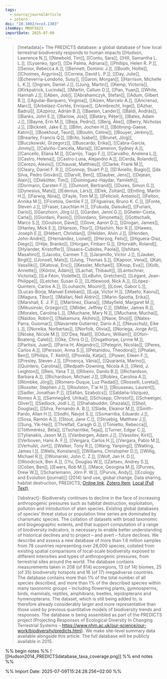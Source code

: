 ```yaml
---
tags:
  - source/journalArticle
  - zotero
doi: "10.1002/ece3.1303"
itemKey: MN9FI623
importDate: 2025-07-09
---
```

>[!metadata]+
> The PREDICTS database: a global database of how local terrestrial biodiversity responds to human impacts
> [[Hudson, Lawrence N.]], [[Newbold, Tim]], [[Contu, Sara]], [[Hill, Samantha L. L.]], [[Lysenko, Igor]], [[De Palma, Adriana]], [[Phillips, Helen R. P.]], [[Senior, Rebecca A.]], [[Bennett, Dominic J.]], [[Booth, Hollie]], [[Choimes, Argyrios]], [[Correia, David L. P.]], [[Day, Julie]], [[Echeverría-Londoño, Susy]], [[Garon, Morgan]], [[Harrison, Michelle L. K.]], [[Ingram, Daniel J.]], [[Jung, Martin]], [[Kemp, Victoria]], [[Kirkpatrick, Lucinda]], [[Martin, Callum D.]], [[Pan, Yuan]], [[White, Hannah J.]], [[Aben, Job]], [[Abrahamczyk, Stefan]], [[Adum, Gilbert B.]], [[Aguilar-Barquero, Virginia]], [[Aizen, Marcelo A.]], [[Ancrenaz, Marc]], [[Arbeláez-Cortés, Enrique]], [[Armbrecht, Inge]], [[Azhar, Badrul]], [[Azpiroz, Adrián B.]], [[Baeten, Lander]], [[Báldi, András]], [[Banks, John E.]], [[Barlow, Jos]], [[Batáry, Péter]], [[Bates, Adam J.]], [[Bayne, Erin M.]], [[Beja, Pedro]], [[Berg, Åke]], [[Berry, Nicholas J.]], [[Bicknell, Jake E.]], [[Bihn, Jochen H.]], [[Böhning-Gaese, Katrin]], [[Boekhout, Teun]], [[Boutin, Céline]], [[Bouyer, Jérémy]], [[Brearley, Francis Q.]], [[Brito, Isabel]], [[Brunet, Jörg]], [[Buczkowski, Grzegorz]], [[Buscardo, Erika]], [[Cabra-García, Jimmy]], [[Calviño-Cancela, María]], [[Cameron, Sydney A.]], [[Cancello, Eliana M.]], [[Carrijo, Tiago F.]], [[Carvalho, Anelena L.]], [[Castro, Helena]], [[Castro-Luna, Alejandro A.]], [[Cerda, Rolando]], [[Cerezo, Alexis]], [[Chauvat, Matthieu]], [[Clarke, Frank M.]], [[Cleary, Daniel F. R.]], [[Connop, Stuart P.]], [[D'Aniello, Biagio]], [[da Silva, Pedro Giovâni]], [[Darvill, Ben]], [[Dauber, Jens]], [[Dejean, Alain]], [[Diekötter, Tim]], [[Dominguez-Haydar, Yamileth]], [[Dormann, Carsten F.]], [[Dumont, Bertrand]], [[Dures, Simon G.]], [[Dynesius, Mats]], [[Edenius, Lars]], [[Elek, Zoltán]], [[Entling, Martin H.]], [[Farwig, Nina]], [[Fayle, Tom M.]], [[Felicioli, Antonio]], [[Felton, Annika M.]], [[Ficetola, Gentile F.]], [[Filgueiras, Bruno K. C.]], [[Fonte, Steven J.]], [[Fraser, Lauchlan H.]], [[Fukuda, Daisuke]], [[Furlani, Dario]], [[Ganzhorn, Jörg U.]], [[Garden, Jenni G.]], [[Gheler-Costa, Carla]], [[Giordani, Paolo]], [[Giordano, Simonetta]], [[Gottschalk, Marco S.]], [[Goulson, Dave]], [[Gove, Aaron D.]], [[Grogan, James]], [[Hanley, Mick E.]], [[Hanson, Thor]], [[Hashim, Nor R.]], [[Hawes, Joseph E.]], [[Hébert, Christian]], [[Helden, Alvin J.]], [[Henden, John-André]], [[Hernández, Lionel]], [[Herzog, Felix]], [[Higuera-Diaz, Diego]], [[Hilje, Branko]], [[Horgan, Finbarr G.]], [[Horváth, Roland]], [[Hylander, Kristoffer]], [[Isaacs-Cubides, Paola]], [[Ishitani, Masahiro]], [[Jacobs, Carmen T.]], [[Jaramillo, Víctor J.]], [[Jauker, Birgit]], [[Jonsell, Mats]], [[Jung, Thomas S.]], [[Kapoor, Vena]], [[Kati, Vassiliki]], [[Katovai, Eric]], [[Kessler, Michael]], [[Knop, Eva]], [[Kolb, Annette]], [[Kőrösi, Ádám]], [[Lachat, Thibault]], [[Lantschner, Victoria]], [[Le Féon, Violette]], [[LeBuhn, Gretchen]], [[Légaré, Jean-Philippe]], [[Letcher, Susan G.]], [[Littlewood, Nick A.]], [[López-Quintero, Carlos A.]], [[Louhaichi, Mounir]], [[Lövei, Gabor L.]], [[Lucas-Borja, Manuel Esteban]], [[Luja, Victor H.]], [[Maeto, Kaoru]], [[Magura, Tibor]], [[Mallari, Neil Aldrin]], [[Marin-Spiotta, Erika]], [[Marshall, E. J. P.]], [[Martínez, Eliana]], [[Mayfield, Margaret M.]], [[Mikusinski, Grzegorz]], [[Milder, Jeffrey C.]], [[Miller, James R.]], [[Morales, Carolina L.]], [[Muchane, Mary N.]], [[Muchane, Muchai]], [[Naidoo, Robin]], [[Nakamura, Akihiro]], [[Naoe, Shoji]], [[Nates-Parra, Guiomar]], [[Navarrete Gutierrez, Dario A.]], [[Neuschulz, Eike L.]], [[Noreika, Norbertas]], [[Norfolk, Olivia]], [[Noriega, Jorge Ari]], [[Nöske, Nicole M.]], [[O'Dea, Niall]], [[Oduro, William]], [[Ofori-Boateng, Caleb]], [[Oke, Chris O.]], [[Osgathorpe, Lynne M.]], [[Paritsis, Juan]], [[Parra-H, Alejandro]], [[Pelegrin, Nicolás]], [[Peres, Carlos A.]], [[Persson, Anna S.]], [[Petanidou, Theodora]], [[Phalan, Ben]], [[Philips, T. Keith]], [[Poveda, Katja]], [[Power, Eileen F.]], [[Presley, Steven J.]], [[Proença, Vânia]], [[Quaranta, Marino]], [[Quintero, Carolina]], [[Redpath-Downing, Nicola A.]], [[Reid, J. Leighton]], [[Reis, Yana T.]], [[Ribeiro, Danilo B.]], [[Richardson, Barbara A.]], [[Richardson, Michael J.]], [[Robles, Carolina A.]], [[Römbke, Jörg]], [[Romero-Duque, Luz Piedad]], [[Rosselli, Loreta]], [[Rossiter, Stephen J.]], [[Roulston, T'ai H.]], [[Rousseau, Laurent]], [[Sadler, Jonathan P.]], [[Sáfián, Szabolcs]], [[Saldaña-Vázquez, Romeo A.]], [[Samnegård, Ulrika]], [[Schüepp, Christof]], [[Schweiger, Oliver]], [[Sedlock, Jodi L.]], [[Shahabuddin, Ghazala]], [[Sheil, Douglas]], [[Silva, Fernando A. B.]], [[Slade, Eleanor M.]], [[Smith-Pardo, Allan H.]], [[Sodhi, Navjot S.]], [[Somarriba, Eduardo J.]], [[Sosa, Ramón A.]], [[Stout, Jane C.]], [[Struebig, Matthew J.]], [[Sung, Yik-Hei]], [[Threlfall, Caragh G.]], [[Tonietto, Rebecca]], [[Tóthmérész, Béla]], [[Tscharntke, Teja]], [[Turner, Edgar C.]], [[Tylianakis, Jason M.]], [[Vanbergen, Adam J.]], [[Vassilev, Kiril]], [[Verboven, Hans A. F.]], [[Vergara, Carlos H.]], [[Vergara, Pablo M.]], [[Verhulst, Jort]], [[Walker, Tony R.]], [[Wang, Yanping]], [[Watling, James I.]], [[Wells, Konstans]], [[Williams, Christopher D.]], [[Willig, Michael R.]], [[Woinarski, John C. Z.]], [[Wolf, Jan H. D.]], [[Woodcock, Ben A.]], [[Yu, Douglas W.]], [[Zaitsev, Andrey S.]], [[Collen, Ben]], [[Ewers, Rob M.]], [[Mace, Georgina M.]], [[Purves, Drew W.]], [[Scharlemann, Jörn P. W.]], [[Purvis, Andy]], 
> [[Ecology and Evolution (journal)]] (2014)
> land use, global change, Data sharing, habitat destruction, PREDICTS, 
> [Online link](https://onlinelibrary.wiley.com/doi/abs/10.1002/ece3.1303), [Zotero Item](zotero://select/library/items/MN9FI623), [Local (Full Text)](file://C:/Users/aburg/Documents/references/zotero/storage/I9MJQW5R/Hudson2014_PREDICTSdatabase.pdf), 

>[!abstract]-
>Biodiversity continues to decline in the face of increasing anthropogenic pressures such as habitat destruction, exploitation, pollution and introduction of alien species. Existing global databases of species’ threat status or population time series are dominated by charismatic species. The collation of datasets with broad taxonomic and biogeographic extents, and that support computation of a range of biodiversity indicators, is necessary to enable better understanding of historical declines and to project – and avert – future declines. We describe and assess a new database of more than 1.6 million samples from 78 countries representing over 28,000 species, collated from existing spatial comparisons of local-scale biodiversity exposed to different intensities and types of anthropogenic pressures, from terrestrial sites around the world. The database contains measurements taken in 208 (of 814) ecoregions, 13 (of 14) biomes, 25 (of 35) biodiversity hotspots and 16 (of 17) megadiverse countries. The database contains more than 1% of the total number of all species described, and more than 1% of the described species within many taxonomic groups – including flowering plants, gymnosperms, birds, mammals, reptiles, amphibians, beetles, lepidopterans and hymenopterans. The dataset, which is still being added to, is therefore already considerably larger and more representative than those used by previous quantitative models of biodiversity trends and responses. The database is being assembled as part of the PREDICTS project (Projecting Responses of Ecological Diversity In Changing Terrestrial Systems – https://www.nhm.ac.uk/our-science/our-work/biodiversity/predicts.html). We make site-level summary data available alongside this article. The full database will be publicly available in 2015.

%% begin notes %%
![[Hudson2014_PREDICTSdatabase_taxa_coverage.png]]
%% end notes %%

%% Import Date: 2025-07-09T15:24:28.256+02:00 %%
